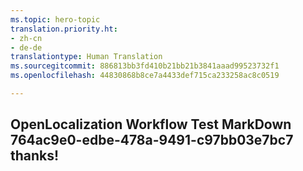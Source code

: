 ```yaml
---
ms.topic: hero-topic
translation.priority.ht:
- zh-cn
- de-de
translationtype: Human Translation
ms.sourcegitcommit: 886813bb3fd410b21bb21b3841aaad99523732f1
ms.openlocfilehash: 44830868b8ce7a4433def715ca233258ac8c0519

---
```

## OpenLocalization Workflow Test MarkDown 764ac9e0-edbe-478a-9491-c97bb03e7bc7 thanks!



<!--HONumber=Sep16_HO1-->


